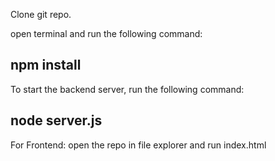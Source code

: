 Clone git repo.

open terminal and run the following command:
## npm install

To start the backend server, run the following command:
## node server.js

For Frontend:
open the repo in file explorer and run index.html